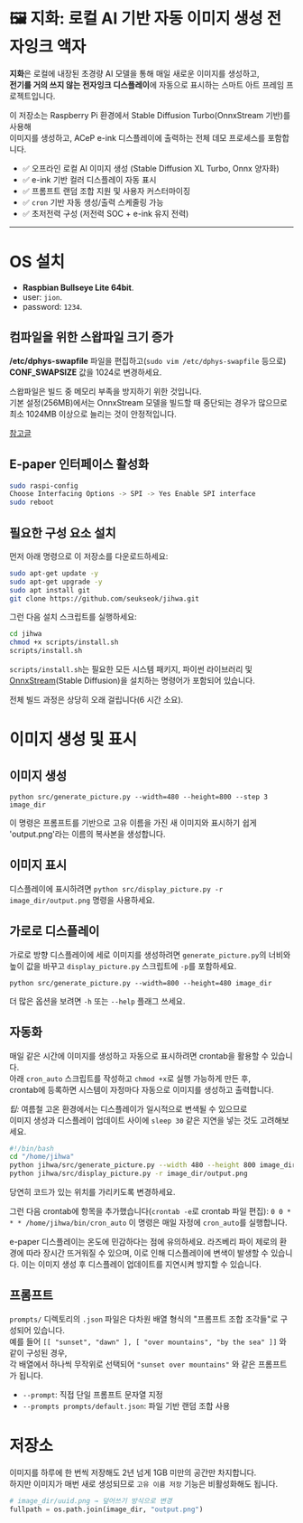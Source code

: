 # 🖼️ 지화: 로컬 AI 기반 자동 이미지 생성 전자잉크 액자

**지화**은 로컬에 내장된 초경량 AI 모델을 통해 매일 새로운 이미지를 생성하고,  
**전기를 거의 쓰지 않는 전자잉크 디스플레이**에 자동으로 표시하는 스마트 아트 프레임 프로젝트입니다.

이 저장소는 Raspberry Pi 환경에서 Stable Diffusion Turbo(OnnxStream 기반)를 사용해  
이미지를 생성하고, ACeP e-ink 디스플레이에 출력하는 전체 데모 프로세스를 포함합니다.

- ✅ 오프라인 로컬 AI 이미지 생성 (Stable Diffusion XL Turbo, Onnx 양자화)
- ✅ e-ink 기반 컬러 디스플레이 자동 표시
- ✅ 프롬프트 랜덤 조합 지원 및 사용자 커스터마이징
- ✅ `cron` 기반 자동 생성/출력 스케줄링 가능
- ✅ 초저전력 구성 (저전력 SOC + e-ink 유지 전력)

---

# OS 설치

* **Raspbian Bullseye Lite 64bit**.
* user: `jion`.
* password: `1234`.

## 컴파일을 위한 스왑파일 크기 증가

**/etc/dphys-swapfile** 파일을 편집하고(`sudo vim /etc/dphys-swapfile` 등으로) **CONF_SWAPSIZE** 값을 1024로 변경하세요. 

스왑파일은 빌드 중 메모리 부족을 방지하기 위한 것입니다.  
기본 설정(256MB)에서는 OnnxStream 모델을 빌드할 때 중단되는 경우가 많으므로  
최소 1024MB 이상으로 늘리는 것이 안정적입니다.

[참고글](https://seukseok.tistory.com/36)

## E-paper 인터페이스 활성화

```bash
sudo raspi-config
Choose Interfacing Options -> SPI -> Yes Enable SPI interface
sudo reboot
```

## 필요한 구성 요소 설치

먼저 아래 명령으로 이 저장소를 다운로드하세요:

```bash
sudo apt-get update -y
sudo apt-get upgrade -y
sudo apt install git
git clone https://github.com/seukseok/jihwa.git
```
그런 다음 설치 스크립트를 실행하세요:
```bash
cd jihwa
chmod +x scripts/install.sh
scripts/install.sh
```
`scripts/install.sh`는 필요한 모든 시스템 패키지, 파이썬 라이브러리 및 [OnnxStream](https://huggingface.co/vitoplantamura/stable-diffusion-xl-turbo-1.0-anyshape-onnxstream)(Stable Diffusion)을 설치하는 명령어가 포함되어 있습니다.

전체 빌드 과정은 상당히 오래 걸립니다(6 시간 소요). 

# 이미지 생성 및 표시

## 이미지 생성

`python src/generate_picture.py --width=480 --height=800 --step 3 image_dir`

이 명령은 프롬프트를 기반으로 고유 이름을 가진 새 이미지와 표시하기 쉽게 'output.png'라는 이름의 복사본을 생성합니다.

## 이미지 표시

디스플레이에 표시하려면 `python src/display_picture.py -r image_dir/output.png` 명령을 사용하세요.

## 가로로 디스플레이

가로로 방향 디스플레이에 세로 이미지를 생성하려면 `generate_picture.py`의 너비와 높이 값을 바꾸고 `display_picture.py` 스크립트에 `-p`를 포함하세요.

`python src/generate_picture.py --width=800 --height=480 image_dir`

더 많은 옵션을 보려면 `-h` 또는 `--help` 플래그 쓰세요.

## 자동화

매일 같은 시간에 이미지를 생성하고 자동으로 표시하려면 crontab을 활용할 수 있습니다.  
아래 `cron_auto` 스크립트를 작성하고 `chmod +x`로 실행 가능하게 만든 후,  
crontab에 등록하면 시스템이 자정마다 자동으로 이미지를 생성하고 출력합니다.

*팁:* 여름철 고온 환경에서는 디스플레이가 일시적으로 변색될 수 있으므로  
이미지 생성과 디스플레이 업데이트 사이에 `sleep 30` 같은 지연을 넣는 것도 고려해보세요.

```bash
#!/bin/bash
cd "/home/jihwa"
python jihwa/src/generate_picture.py --width 480 --height 800 image_dir
python jihwa/src/display_picture.py -r image_dir/output.png
```
당연히 코드가 있는 위치를 가리키도록 변경하세요.

그런 다음 crontab에 항목을 추가했습니다(`crontab -e`로 crontab 파일 편집):
`0 0 * * * /home/jihwa/bin/cron_auto`
이 명령은 매일 자정에 `cron_auto`를 실행합니다.

e-paper 디스플레이는 온도에 민감하다는 점에 유의하세요. 라즈베리 파이 제로의 환경에 따라 장시간 뜨거워질 수 있으며, 이로 인해 디스플레이에 변색이 발생할 수 있습니다. 이는 이미지 생성 후 디스플레이 업데이트를 지연시켜 방지할 수 있습니다.

## 프롬프트
`prompts/` 디렉토리의 `.json` 파일은 다차원 배열 형식의 "프롬프트 조합 조각들"로 구성되어 있습니다.  
예를 들어 `[[ "sunset", "dawn" ], [ "over mountains", "by the sea" ]]` 와 같이 구성된 경우,  
각 배열에서 하나씩 무작위로 선택되어 `"sunset over mountains"` 와 같은 프롬프트가 됩니다.

- `--prompt`: 직접 단일 프롬프트 문자열 지정
- `--prompts prompts/default.json`: 파일 기반 랜덤 조합 사용

# 저장소

이미지를 하루에 한 번씩 저장해도 2년 넘게 1GB 미만의 공간만 차지합니다.  
하지만 이미지가 매번 새로 생성되므로 `고유 이름 저장` 기능은 비활성화해도 됩니다.

```python
# image_dir/uuid.png → 덮어쓰기 방식으로 변경
fullpath = os.path.join(image_dir, "output.png")
```
